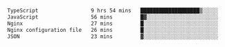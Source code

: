 <!-- <img align='right' src="https://github-readme-stats-eight-rose-90.vercel.app
/api?username=JesusJimenezG&show_icons=true&theme=radical">

### Hi there 👋 My name is Jesús.
- I'm a Computer Engineering student.
- I'm currently working as a Full stack Web developer and native Android Developer.

- Proghead.
- Inlärning svenska
- I also like to translate music on my YouTube channel. [![YouTube Views](https://img.shields.io/youtube/channel/views/UCWnlcC4_sV9Imcy9ysQpxHA?style=social)](https://www.youtube.com/channel/UCWnlcC4_sV9Imcy9ysQpxHA) -->
<!-- ![banner](https://github.com/JesusJimenezG/JesusJimenezG/blob/main/1.png) -->

<!--START_SECTION:waka-->

```txt
TypeScript                 9 hrs 54 mins   ███████████████████▒░░░░░   76.86 %
JavaScript                 56 mins         █▓░░░░░░░░░░░░░░░░░░░░░░░   07.25 %
Nginx                      27 mins         █░░░░░░░░░░░░░░░░░░░░░░░░   03.54 %
Nginx configuration file   26 mins         █░░░░░░░░░░░░░░░░░░░░░░░░   03.40 %
JSON                       23 mins         ▓░░░░░░░░░░░░░░░░░░░░░░░░   03.05 %
```

<!--END_SECTION:waka-->

<!--
**JesusJimenezG/JesusJimenezG** is a ✨ _special_ ✨ repository because its `README.md` (this file) appears on your GitHub profile.

Here are some ideas to get you started:

- 🔭 I’m currently working on ...
- 🌱 I’m currently learning ...
- 👯 I’m looking to collaborate on ...
- 🤔 I’m looking for help with ...
- 💬 Ask me about ...
- 📫 How to reach me: ...
- 😄 Pronouns: ...
- ⚡ Fun fact: ...
-->

